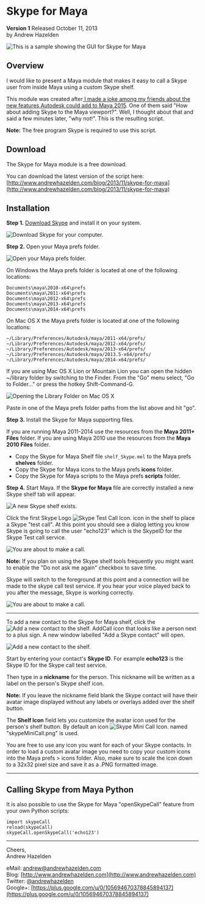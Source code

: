 # Skype for Maya #
**Version 1** Released October 11, 2013  
by Andrew Hazelden

![This is a sample showing the GUI for Skype for Maya](screenshots/skype_for_maya.png)

## Overview ##
I would like to present a Maya module that makes it easy to call a Skype user from inside Maya using a custom Skype shelf.

This module was created after[ I made a joke among my friends about the new features Autodesk could add to Maya 2015](http://www.andrewhazelden.com/blog/2013/10/maya-2015-new-feature-suggestions/). One of them said "How about adding Skype to the Maya viewport?". Well, I thought about that and said a few minutes later, "why not!". This is the resulting script.

**Note:** The free program Skype is required to use this script.

## Download ##

The Skype for Maya module is a free download.

You can download the latest version of the script here:   
[http://www.andrewhazelden.com/blog/2013/11/skype-for-maya](http://www.andrewhazelden.com/blog/2013/11/skype-for-maya)

## Installation ##

**Step 1.**  [Download Skype](http://www.skype.com/) and install it on your system.

![Download Skype for your computer.](screenshots/download-skype.png)

**Step 2.**  Open your Maya prefs folder. 

![Open your Maya prefs folder.](screenshots/maya-prefs-folders.png)

On Windows the Maya prefs folder is located at one of the following locations:


    Documents\maya\2010-x64\prefs
    Documents\maya\2011-x64\prefs
    Documents\maya\2012-x64\prefs
    Documents\maya\2013-x64\prefs
    Documents\maya\2014-x64\prefs

On Mac OS X the Maya prefs folder is located at one of the following locations:

    ~/Library/Preferences/Autodesk/maya/2011-x64/prefs/
    ~/Library/Preferences/Autodesk/maya/2012-x64/prefs/
    ~/Library/Preferences/Autodesk/maya/2013-x64/prefs/
    ~/Library/Preferences/Autodesk/maya/2013.5-x64/prefs/
    ~/Library/Preferences/Autodesk/maya/2014-x64/prefs/

If you are using Mac OS X Lion or Mountain Lion you can open the hidden ~/library folder by switching to the Finder. From the "Go" menu select, "Go to Folder..." or press the hotkey Shift-Command-G.

![Opening the Library Folder on Mac OS X](screenshots/go-to-folder.png)

Paste in one of the Maya prefs folder paths from the list above and hit "go".

**Step 3.**
Install the Skype for Maya supporting files.   

If you are running Maya 2011-2014 use the resources from the **Maya 2011+ Files** folder. If you are using Maya 2010 use the resources from the **Maya 2010 Files** folder.

- Copy the Skype for Maya Shelf file `shelf_Skype.mel` to the Maya prefs **shelves** folder.   
- Copy the Skype for Maya icons to the Maya prefs **icons** folder.  
- Copy the Skype for Maya scripts to the Maya prefs **scripts** folder.   


**Step 4.** Start Maya. If the **Skype for Maya** file are correctly installed a new Skype shelf tab will appear.  

![A new Skype shelf exists.](screenshots/skype-shelf.png)

Click the first Skype Logo ![Skype Test Call Icon.](screenshots/skypeCallTest.png
) icon in the shelf to place a Skype "test call".
At this point you should see a dialog letting you know Skype is going to call the user "echo123" which is the SkypeID for the Skype Test call service. 

![You are about to make a call.](screenshots/start-a-skype-call.png)

**Note:** If you plan on using the Skype shelf tools frequently you might want to enable the "Do not ask me again" checkbox to save time.

Skype will switch to the foreground at this point and a connection will be made to the skype call test service. If you hear your voice played back to you after the message, Skype is working correctly.

![You are about to make a call.](screenshots/skype_call_test.png)

* * *

To add a new contact to the Skype for Maya shelf, click the ![Add a new contact to the shelf.](screenshots/skypeNewContact.png) AddCall icon that looks like a person next to a plus sign. A new window labelled "Add a Skype contact" will open.

![Add a new contact to the shelf.](screenshots/add-a-skype-contact-window.png)

Start by entering your contact's **Skype ID**. For example **echo123** is the Skype ID for the Skype call test service.

Then type in a **nickname** for the person. This nickname will be written as a label on the person's Skype shelf icon. 

**Note:** If you leave the nickname field blank the Skype contact will have their avatar image displayed without any labels or overlays added over the shelf button.

The **Shelf Icon** field lets you customize the avatar icon used for the person's shelf button. By default an  icon ![Skype Mini Call Icon.](screenshots/skypeMiniCall.png) named "skypeMiniCall.png" is used. 


You are free to use any icon you want for each of your Skype contacts. In order to load a custom avatar image you need to copy your custom icons into the Maya prefs > icons folder. Also, make sure to scale the icon down to a 32x32 pixel size and save it as a .PNG formatted image.

***

## Calling Skype from Maya Python ##

It is also possible to use the Skype for Maya "openSkypeCall" feature from your own Python scripts:


    import skypeCall  
    reload(skypeCall)  
    skypeCall.openSkypeCall('echo123')  

***
Cheers,  
Andrew Hazelden

eMail: [andrew@andrewhazelden.com](mailto:andrew@andrewhazelden.com)   
Blog: [http://www.andrewhazelden.com](http://www.andrewhazelden.com)  
Twitter: [@andrewhazelden](https://twitter.com/andrewhazelden)  
Google+: [https://plus.google.com/u/0/105694670378845894137](https://plus.google.com/u/0/105694670378845894137)


